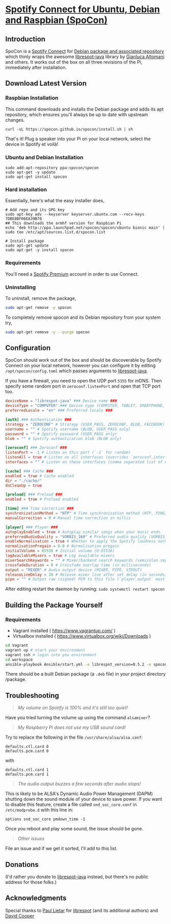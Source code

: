# [Spotify Connect for Ubuntu, Debian and Raspbian (SpoCon)](https://spocon.github.io/spocon)
## Introduction

SpoCon is a [Spotify Connect](https://www.spotify.com/connect/) for
[Debian package and associated repository](https://en.wikipedia.org/wiki/Deb_\(file_format\))
which thinly wraps the awesome
[librespot-java](https://github.com/librespot-org/librespot-java) library by
[Gianluca Altomani](https://github.com/devgianlu) and others. It works out of the box on
all three revisions of the Pi, immediately after installation.

## Download Latest Version



### Raspbian Installation

This command downloads and installs the Debian package and adds its apt repository, which ensures you'll always be up to date with upstream changes.
```
curl -sL https://spocon.github.io/spocon/install.sh | sh
```
That's it! Plug a speaker into your Pi on your local network, select the device in Spotify et voilà!


### Ubuntu and Debian Installation
```
sudo add-apt-repository ppa:spocon/spocon
sudo apt-get -y update
sudo apt-get install spocon 
```

### Hard installation

Essentially, here's what the easy installer does,
```
# Add repo and its GPG key
sudo apt-key adv --keyserver keyserver.ubuntu.com --recv-keys 7DBE8BF06EA39B78
## This downloads the armhf version for Raspbian Pi
echo 'deb http://ppa.launchpad.net/spocon/spocon/ubuntu bionic main' | sudo tee /etc/apt/sources.list.d/spocon.list

# Install package
sudo apt-get update
sudo apt-get -y install spocon
```
### Requirements

You'll need a [Spotify Premium](https://www.spotify.com/premium/) account in order
to use Connect.

### Uninstalling

To uninstall, remove the package,

```bash
sudo apt-get remove -y spocon
```

To completely remove spocon and its Debian repository from your system try,
```bash
sudo apt-get remove -y --purge spocon
```

## Configuration


SpoCon should work out of the box and should be discoverable by Spotify Connect on
your local network, however you can configure it by editing `/opt/spocon/config.toml`
which passes arguments to [librespot-java](https://github.com/librespot-org/librespot-java).

If you have a firewall, you need to open the UDP port `5355` for mDNS. Then specify some random port in `zeroconf.listenPort` and open that TCP port too.

```toml
deviceName = "librespot-java" ### Device name ###
deviceType = "COMPUTER" ### Device type (COMPUTER, TABLET, SMARTPHONE, SPEAKER, TV, AVR, STB, AUDIO_DONGLE, GAME_CONSOLE, CAST_VIDEO, CAST_AUDIO, AUTOMOBILE, WEARABLE, UNKNOWN_SPOTIFY, CAR_THING, UNKNOWN) ###
preferredLocale = "en" ### Preferred locale ###

[auth] ### Authentication ###
strategy = "ZEROCONF" # Strategy (USER_PASS, ZEROCONF, BLOB, FACEBOOK)
username = "" # Spotify username (BLOB, USER_PASS only)
password = "" # Spotify password (USER_PASS only)
blob = "" # Spotify authentication blob (BLOB only)

[zeroconf] ### Zeroconf ###
listenPort = -1 # Listen on this port (`-1` for random)
listenAll = true # Listen on all interfaces (overrides `zeroconf.interfaces`)
interfaces = "" # Listen on these interfaces (comma separated list of names)

[cache] ### Cache ###
enabled = true # Cache enabled
dir = "./cache/"
doCleanUp = true

[preload] ### Preload ###
enabled = true # Preload enabled

[time] ### Time correction ###
synchronizationMethod = "NTP" # Time synchronization method (NTP, PING, MELODY, MANUAL)
manualCorrection = 0 # Manual time correction in millis

[player] ### Player ###
autoplayEnabled = true # Autoplay similar songs when your music ends
preferredAudioQuality = "VORBIS_160" # Preferred audio quality (VORBIS_96, VORBIS_160, VORBIS_320)
enableNormalisation = true # Whether to apply the Spotify loudness normalisation
normalisationPregain = 0.0 # Normalisation pregain
initialVolume = 65536 # Initial volume (0-65536)
logAvailableMixers = true # Log available mixers
mixerSearchKeywords = "" # Mixer/backend search keywords (semicolon separated)
crossfadeDuration = 0 # Crossfade overlap time (in milliseconds)
output = "MIXER" # Audio output device (MIXER, PIPE, STDOUT)
releaseLineDelay = 20 # Release mixer line after set delay (in seconds)
pipe = "" # Output raw (signed) PCM to this file (`player.output` must be PIPE)
```

After editing restart the daemon by running: `sudo systemctl restart spocon`

## Building the Package Yourself

### Requirements

- Vagrant installed ( https://www.vagrantup.com/ )
- Virtualbox installed ( https://www.virtualbox.org/wiki/Downloads )


```bash
cd Vagrant
vagrant up # start your environment
vagrant ssh # login into you environment
cd workspace
ansible-playbook Ansible/start.yml -e librespot_version=0.5.2 -e spocon_version=0.14.0
```

There should be a built Debian package (a `.deb` file) in your project directory /package.


## Troubleshooting

> *My volume on Spotify is 100% and it's still too quiet!*

Have you tried turning the volume up using the command `alsamixer`?

> *My Raspberry Pi does not use my USB sound card!*

Try to replace the following in the file `/usr/share/alsa/alsa.conf`:

```
defaults.ctl.card 0
defaults.pcm.card 0
```
with
```
defaults.ctl.card 1
defaults.pcm.card 1
```
> *The audio output buzzes a few seconds after audio stops!*

This is likely to be ALSA's Dynamic Audio Power Management (DAPM) shutting down
the sound module of your device to save power. If you want to disable this feature,
create a file called `snd_soc_core.conf` in `/etc/modprobe.d` with this line in:
```
options snd_soc_core pmdown_time -1
```
Once you reboot and play some sound, the issue should be gone.

> *Other issues*

File an issue and if we get it sorted, I'll add to this list.

## Donations

(I'd rather you donate to [librespot-java](https://github.com/librespot-org/librespot-java)
instead, but there's no public address for those folks.)

## Acknowledgments

Special thanks to [Paul Lietar](https://github.com/plietar) for
[librespot](https://github.com/librespot-org/librespot) (and its additional authors) and [David Cooper](https://github.com/dtcooper)


